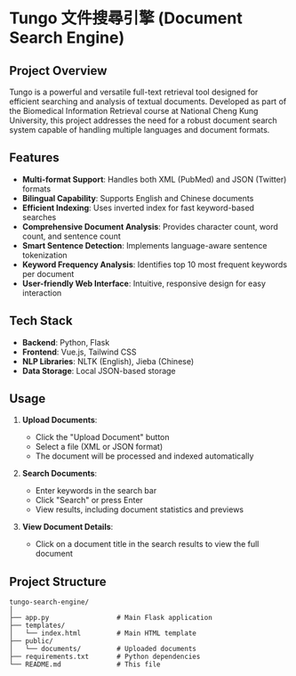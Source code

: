 # Tungo 文件搜尋引擎 (Document Search Engine)

## Project Overview

Tungo is a powerful and versatile full-text retrieval tool designed for efficient searching and analysis of textual documents. Developed as part of the Biomedical Information Retrieval course at National Cheng Kung University, this project addresses the need for a robust document search system capable of handling multiple languages and document formats.

## Features

- **Multi-format Support**: Handles both XML (PubMed) and JSON (Twitter) formats
- **Bilingual Capability**: Supports English and Chinese documents
- **Efficient Indexing**: Uses inverted index for fast keyword-based searches
- **Comprehensive Document Analysis**: Provides character count, word count, and sentence count
- **Smart Sentence Detection**: Implements language-aware sentence tokenization
- **Keyword Frequency Analysis**: Identifies top 10 most frequent keywords per document
- **User-friendly Web Interface**: Intuitive, responsive design for easy interaction

## Tech Stack

- **Backend**: Python, Flask
- **Frontend**: Vue.js, Tailwind CSS
- **NLP Libraries**: NLTK (English), Jieba (Chinese)
- **Data Storage**: Local JSON-based storage

## Usage

1. **Upload Documents**: 
   - Click the "Upload Document" button
   - Select a file (XML or JSON format)
   - The document will be processed and indexed automatically

2. **Search Documents**:
   - Enter keywords in the search bar
   - Click "Search" or press Enter
   - View results, including document statistics and previews

3. **View Document Details**:
   - Click on a document title in the search results to view the full document

## Project Structure

```
tungo-search-engine/
│
├── app.py                 # Main Flask application
├── templates/
│   └── index.html         # Main HTML template
├── public/
│   └── documents/         # Uploaded documents
├── requirements.txt       # Python dependencies
└── README.md              # This file
```

